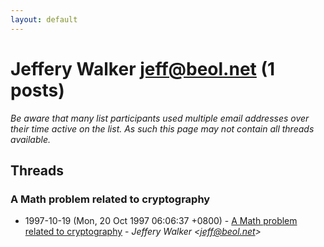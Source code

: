 ```yaml
---
layout: default
---
```


# Jeffery Walker <jeff@beol.net> (1 posts)

_Be aware that many list participants used multiple email addresses over their time active on the list. As such this page may not contain all threads available._

## Threads

### A Math problem related to cryptography
+ 1997-10-19 (Mon, 20 Oct 1997 06:06:37 +0800) - [A Math problem related to cryptography](/archive/1997/10/5f4ea59488e9b9cb66c4d351795de16a14c2eb9a017b75cc967d91e11086b6a4) - _Jeffery Walker \<jeff@beol.net\>_


